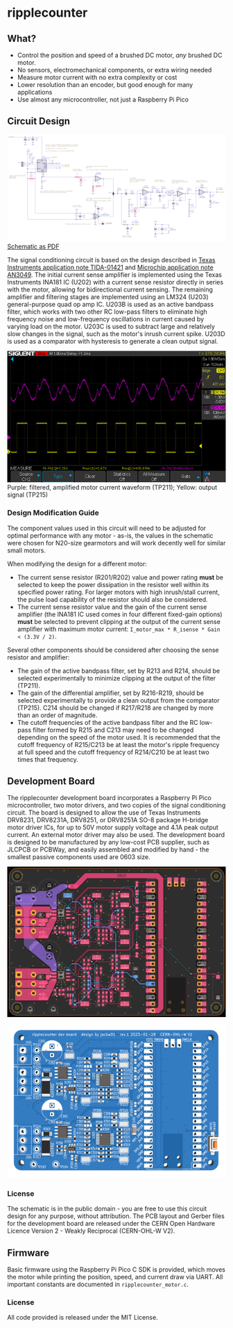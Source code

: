 # ripplecounter

## What?

* Control the position and speed of a brushed DC motor, *any* brushed DC motor.
* No sensors, electromechanical components, or extra wiring needed
* Measure motor current with no extra complexity or cost
* Lower resolution than an encoder, but good enough for many applications
* Use almost any microcontroller, not just a Raspberry Pi Pico

## Circuit Design

![](images/schematic.png)
[Schematic as PDF](pcb/schematic%20rev1%2020230427-01.pdf)

The signal conditioning circuit is based on the design described in [Texas Instruments application note TIDA-01421](https://www.ti.com/lit/ug/tidud30a/tidud30a.pdf?ts=1682413672035) and [Microchip application note AN3049](http://ww1.microchip.com/downloads/en/Appnotes/Sensorless-Position-Control-of-Brushed-DC-Motor-Using-Ripple-Counting-Technique-00003049A.pdf). The initial current sense amplifier is implemented using the Texas Instruments INA181 IC (U202) with a current sense resistor directly in series with the motor, allowing for bidirectional current sensing. The remaining amplifier and filtering stages are implemented using an LM324 (U203) general-purpose quad op amp IC. U203B is used as an active bandpass filter, which works with two other RC low-pass filters to eliminate high frequency noise and low-frequency oscillations in current caused by varying load on the motor. U203C is used to subtract large and relatively slow changes in the signal, such as the motor's inrush current spike. U203D is used as a comparator with hysteresis to generate a clean output signal.

![](images/scope.png)
Purple: filtered, amplified motor current waveform (TP211); Yellow: output signal (TP215)

### Design Modification Guide

The component values used in this circuit will need to be adjusted for optimal performance with any motor - as-is, the values in the schematic were chosen for N20-size gearmotors and will work decently well for similar small motors.

When modifying the design for a different motor:

* The current sense resistor (R201/R202) value and power rating **must** be selected to keep the power dissipation in the resistor well within its specified power rating. For larger motors with high inrush/stall current, the pulse load capability of the resistor should also be considered.
* The current sense resistor value and the gain of the current sense amplifier (the INA181 IC used comes in four different fixed-gain options) **must** be selected to prevent clipping at the  output of the current sense amplifier with maximum motor current: `I_motor_max * R_isense * Gain < (3.3V / 2)`.

Several other components should be considered after choosing the sense resistor and amplifier:

* The gain of the active bandpass filter, set by R213 and R214, should be selected experimentally to minimize clipping at the output of the filter (TP211).
* The gain of the differential amplifier, set by R216-R219, should be selected experimentally to provide a clean output from the comparator (TP215). C214 should be changed if R217/R218 are changed by more than an order of magnitude.
* The cutoff frequencies of the active bandpass filter and the RC low-pass filter formed by R215 and C213 may need to be changed depending on the speed of the motor used. It is recommended that the cutoff frequency of R215/C213 be at least the motor's ripple frequency at full speed and the cutoff frequency of R214/C210 be at least two times that frequency.

## Development Board

The ripplecounter development board incorporates a Raspberry Pi Pico microcontroller, two motor drivers, and two copies of the signal conditioning circuit. The board is designed to allow the use of Texas Instruments DRV8231, DRV8231A, DRV8251, or DRV8251A SO-8 package H-bridge motor driver ICs, for up to 50V motor supply voltage and 4.1A peak output current. An external motor driver may also be used. The development board is designed to be manufactured by any low-cost PCB supplier, such as JLCPCB or PCBWay, and easily assembled and modified by hand - the smallest passive components used are 0603 size.

![](images/pcb%20overview.png)

![](images/pcb%203d.png)

### License
The schematic is in the public domain - you are free to use this circuit design for any purpose, without attribution. The PCB layout and Gerber files for the development board  are released under the CERN Open Hardware Licence Version 2 - Weakly Reciprocal (CERN-OHL-W V2).

## Firmware

Basic firmware using the Raspberry Pi Pico C SDK is provided, which moves the motor while printing the position, speed, and current draw via UART. All important constants are documented in `ripplecounter_motor.c`.

### License

All code provided is released under the MIT License.
